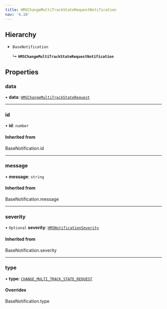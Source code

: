 ```yaml
---
title: HMSChangeMultiTrackStateRequestNotification
nav: '4.10'
---
```


## Hierarchy

- `BaseNotification`

  ↳ **`HMSChangeMultiTrackStateRequestNotification`**

## Properties

### data

• **data**: [`HMSChangeMultiTrackStateRequest`](/api-reference/javascript/v2/interfaces/HMSChangeMultiTrackStateRequest)

---

### id

• **id**: `number`

#### Inherited from

BaseNotification.id

---

### message

• **message**: `string`

#### Inherited from

BaseNotification.message

---

### severity

• `Optional` **severity**: [`HMSNotificationSeverity`](/api-reference/javascript/v2/enums/HMSNotificationSeverity)

#### Inherited from

BaseNotification.severity

---

### type

• **type**: [`CHANGE_MULTI_TRACK_STATE_REQUEST`](/api-reference/javascript/v2/enums/HMSNotificationTypes#change_multi_track_state_request)

#### Overrides

BaseNotification.type
